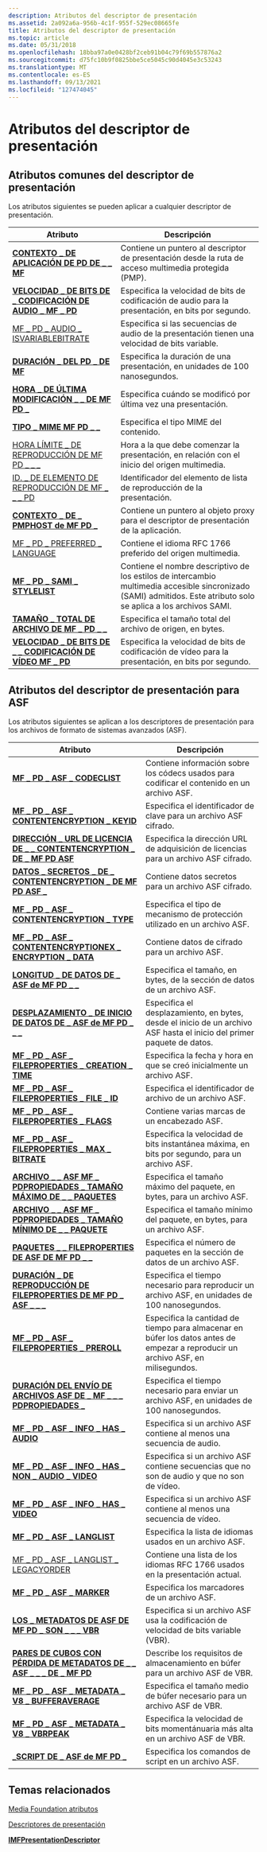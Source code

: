 ```yaml
---
description: Atributos del descriptor de presentación
ms.assetid: 2a092a6a-956b-4c1f-955f-529ec08665fe
title: Atributos del descriptor de presentación
ms.topic: article
ms.date: 05/31/2018
ms.openlocfilehash: 18bba97a0e0428bf2ceb91b04c79f69b557876a2
ms.sourcegitcommit: d75fc10b9f0825bbe5ce5045c90d4045e3c53243
ms.translationtype: MT
ms.contentlocale: es-ES
ms.lasthandoff: 09/13/2021
ms.locfileid: "127474045"
---
```

# <a name="presentation-descriptor-attributes"></a>Atributos del descriptor de presentación

## <a name="common-presentation-descriptor-attributes"></a>Atributos comunes del descriptor de presentación

Los atributos siguientes se pueden aplicar a cualquier descriptor de presentación.



| Atributo                                                                          | Descripción                                                                                                                                     |
|------------------------------------------------------------------------------------|-------------------------------------------------------------------------------------------------------------------------------------------------|
| [**CONTEXTO \_ DE APLICACIÓN DE PD DE \_ \_ MF**](mf-pd-app-context-attribute.md)                        | Contiene un puntero al descriptor de presentación desde la ruta de acceso multimedia protegida (PMP).                                                          |
| [**VELOCIDAD \_ DE BITS DE \_ CODIFICACIÓN DE AUDIO \_ MF \_ PD**](mf-pd-audio-encoding-bitrate-attribute.md) | Especifica la velocidad de bits de codificación de audio para la presentación, en bits por segundo.                                                                 |
| [MF \_ PD \_ AUDIO \_ ISVARIABLEBITRATE](mf-pd-audio-isvariablebitrate.md)              | Especifica si las secuencias de audio de la presentación tienen una velocidad de bits variable.                                                               |
| [**DURACIÓN \_ DEL PD \_ DE MF**](mf-pd-duration-attribute.md)                               | Especifica la duración de una presentación, en unidades de 100 nanosegundos.                                                                              |
| [**HORA \_ DE ÚLTIMA MODIFICACIÓN \_ \_ DE MF PD \_**](mf-pd-last-modified-time-attribute.md)         | Especifica cuándo se modificó por última vez una presentación.                                                                                                |
| [**TIPO \_ MIME MF PD \_ \_**](mf-pd-mime-type-attribute.md)                            | Especifica el tipo MIME del contenido.                                                                                                         |
| [HORA LÍMITE \_ DE REPRODUCCIÓN DE MF PD \_ \_ \_](mf-pd-playback-boundary-time.md)               | Hora a la que debe comenzar la presentación, en relación con el inicio del origen multimedia.                                                       |
| [ID. \_ DE ELEMENTO DE REPRODUCCIÓN DE MF \_ \_ \_ PD](mf-pd-playback-element-id.md)                     | Identificador del elemento de lista de reproducción de la presentación.                                                                                     |
| [**CONTEXTO \_ DE \_ PMPHOST de MF PD \_**](mf-pd-pmphost-context-attribute.md)                | Contiene un puntero al objeto proxy para el descriptor de presentación de la aplicación.                                                           |
| [MF \_ PD \_ PREFERRED \_ LANGUAGE](mf-pd-preferred-language.md)                        | Contiene el idioma RFC 1766 preferido del origen multimedia.                                                                                   |
| [**MF \_ PD \_ SAMI \_ STYLELIST**](mf-pd-sami-stylelist-attribute.md)                  | Contiene el nombre descriptivo de los estilos de intercambio multimedia accesible sincronizado (SAMI) admitidos. Este atributo solo se aplica a los archivos SAMI. |
| [**TAMAÑO \_ TOTAL DE ARCHIVO DE MF \_ PD \_ \_**](mf-pd-total-file-size-attribute.md)               | Especifica el tamaño total del archivo de origen, en bytes.                                                                                          |
| [**VELOCIDAD \_ DE BITS DE \_ \_ CODIFICACIÓN DE VÍDEO MF \_ PD**](mf-pd-video-encoding-bitrate-attribute.md) | Especifica la velocidad de bits de codificación de vídeo para la presentación, en bits por segundo.                                                                 |



 

## <a name="presentation-descriptor-attributes-for-asf"></a>Atributos del descriptor de presentación para ASF

Los atributos siguientes se aplican a los descriptores de presentación para los archivos de formato de sistemas avanzados (ASF).



| Atributo                                                                                                             | Descripción                                                                                          |
|-----------------------------------------------------------------------------------------------------------------------|------------------------------------------------------------------------------------------------------|
| [**MF \_ PD \_ ASF \_ CODECLIST**](mf-pd-asf-codeclist-attribute.md)                                                       | Contiene información sobre los códecs usados para codificar el contenido en un archivo ASF.                     |
| [**MF \_ PD \_ ASF \_ CONTENTENCRYPTION \_ KEYID**](mf-pd-asf-contentencryption-keyid-attribute.md)                          | Especifica el identificador de clave para un archivo ASF cifrado.                                              |
| [**DIRECCIÓN \_ URL DE LICENCIA DE \_ \_ CONTENTENCRYPTION \_ DE \_ MF PD ASF**](mf-pd-asf-contentencryption-license-url-attribute.md)             | Especifica la dirección URL de adquisición de licencias para un archivo ASF cifrado.                                     |
| [**DATOS \_ SECRETOS \_ DE \_ CONTENTENCRYPTION \_ DE MF PD ASF \_**](mf-pd-asf-contentencryption-secret-data-attribute.md)             | Contiene datos secretos para un archivo ASF cifrado.                                                      |
| [**MF \_ PD \_ ASF \_ CONTENTENCRYPTION \_ TYPE**](mf-pd-asf-contentencryption-type-attribute.md)                            | Especifica el tipo de mecanismo de protección utilizado en un archivo ASF.                                      |
| [**MF \_ PD \_ ASF \_ CONTENTENCRYPTIONEX \_ ENCRYPTION \_ DATA**](mf-pd-asf-contentencryptionex-encryption-data-attribute.md) | Contiene datos de cifrado para un archivo ASF.                                                            |
| [**LONGITUD \_ DE DATOS DE \_ ASF de MF PD \_ \_**](mf-pd-asf-data-length-attribute.md)                                                  | Especifica el tamaño, en bytes, de la sección de datos de un archivo ASF.                                    |
| [**DESPLAZAMIENTO \_ DE INICIO DE DATOS DE \_ ASF de MF PD \_ \_ \_**](mf-pd-asf-data-start-offset-attribute.md)                                     | Especifica el desplazamiento, en bytes, desde el inicio de un archivo ASF hasta el inicio del primer paquete de datos. |
| [**MF \_ PD \_ ASF \_ FILEPROPERTIES \_ CREATION \_ TIME**](mf-pd-asf-fileproperties-creation-time-attribute.md)               | Especifica la fecha y hora en que se creó inicialmente un archivo ASF.                                  |
| [**MF \_ PD \_ ASF \_ FILEPROPERTIES \_ FILE \_ ID**](mf-pd-asf-fileproperties-file-id-attribute.md)                           | Especifica el identificador de archivo de un archivo ASF.                                                        |
| [**MF \_ PD \_ ASF \_ FILEPROPERTIES \_ FLAGS**](mf-pd-asf-fileproperties-flags-attribute.md)                                | Contiene varias marcas de un encabezado ASF.                                                     |
| [**MF \_ PD \_ ASF \_ FILEPROPERTIES \_ MAX \_ BITRATE**](mf-pd-asf-fileproperties-max-bitrate-attribute.md)                   | Especifica la velocidad de bits instantánea máxima, en bits por segundo, para un archivo ASF.                   |
| [**ARCHIVO \_ \_ ASF MF \_ PDPROPIEDADES \_ TAMAÑO MÁXIMO DE \_ \_ PAQUETES**](mf-pd-asf-fileproperties-max-packet-size-attribute.md)          | Especifica el tamaño máximo del paquete, en bytes, para un archivo ASF.                                         |
| [**ARCHIVO \_ \_ ASF MF \_ PDPROPIEDADES \_ TAMAÑO MÍNIMO DE \_ \_ PAQUETE**](mf-pd-asf-fileproperties-min-packet-size-attribute.md)          | Especifica el tamaño mínimo del paquete, en bytes, para un archivo ASF.                                        |
| [**PAQUETES \_ \_ FILEPROPERTIES DE ASF DE MF PD \_ \_**](mf-pd-asf-fileproperties-packets-attribute.md)                            | Especifica el número de paquetes en la sección de datos de un archivo ASF.                                  |
| [**DURACIÓN \_ DE REPRODUCCIÓN DE FILEPROPERTIES DE MF PD \_ ASF \_ \_ \_**](mf-pd-asf-fileproperties-play-duration-attribute.md)               | Especifica el tiempo necesario para reproducir un archivo ASF, en unidades de 100 nanosegundos.                              |
| [**MF \_ PD \_ ASF \_ FILEPROPERTIES \_ PREROLL**](mf-pd-asf-fileproperties-preroll-attribute.md)                            | Especifica la cantidad de tiempo para almacenar en búfer los datos antes de empezar a reproducir un archivo ASF, en milisegundos.    |
| [**DURACIÓN DEL ENVÍO DE ARCHIVOS ASF DE \_ MF \_ \_ \_ PDPROPIEDADES \_**](mf-pd-asf-fileproperties-send-duration-attribute.md)               | Especifica el tiempo necesario para enviar un archivo ASF, en unidades de 100 nanosegundos.                              |
| [**MF \_ PD \_ ASF \_ INFO \_ HAS \_ AUDIO**](mf-pd-asf-info-has-audio-attribute.md)                                           | Especifica si un archivo ASF contiene al menos una secuencia de audio.                                    |
| [**MF \_ PD \_ ASF \_ INFO \_ HAS \_ NON \_ AUDIO \_ VIDEO**](mf-pd-asf-info-has-non-audio-video-attribute.md)                     | Especifica si un archivo ASF contiene secuencias que no son de audio y que no son de vídeo.                             |
| [**MF \_ PD \_ ASF \_ INFO \_ HAS \_ VIDEO**](mf-pd-asf-info-has-video-attribute.md)                                           | Especifica si un archivo ASF contiene al menos una secuencia de vídeo.                                    |
| [**MF \_ PD \_ ASF \_ LANGLIST**](mf-pd-asf-langlist-attribute.md)                                                         | Especifica la lista de idiomas usados en un archivo ASF.                                                 |
| [MF \_ PD \_ ASF \_ LANGLIST \_ LEGACYORDER](mf-pd-asf-langlist-legacyorder.md)                                              | Contiene una lista de los idiomas RFC 1766 usados en la presentación actual.                              |
| [**MF \_ PD \_ ASF \_ MARKER**](mf-pd-asf-marker-attribute.md)                                                             | Especifica los marcadores de un archivo ASF.                                                                |
| [**LOS \_ METADATOS DE ASF DE MF PD \_ SON \_ \_ \_ VBR**](mf-pd-asf-metadata-is-vbr-attribute.md)                                         | Especifica si un archivo ASF usa la codificación de velocidad de bits variable (VBR).                                 |
| [**PARES DE CUBOS CON PÉRDIDA DE METADATOS DE \_ \_ ASF \_ \_ \_ DE \_ MF PD**](mf-pd-asf-metadata-leaky-bucket-pairs-attribute.md)                | Describe los requisitos de almacenamiento en búfer para un archivo ASF de VBR.                                             |
| [**MF \_ PD \_ ASF \_ METADATA \_ V8 \_ BUFFERAVERAGE**](mf-pd-asf-metadata-v8-bufferaverage-attribute.md)                     | Especifica el tamaño medio de búfer necesario para un archivo ASF de VBR.                                         |
| [**MF \_ PD \_ ASF \_ METADATA \_ V8 \_ VBRPEAK**](mf-pd-asf-metadata-v8-vbrpeak-attribute.md)                                 | Especifica la velocidad de bits momentánuaria más alta en un archivo ASF de VBR.                                          |
| [**\_SCRIPT DE \_ ASF de MF PD \_**](mf-pd-asf-script-attribute.md)                                                             | Especifica los comandos de script en un archivo ASF.                                                        |



 

## <a name="related-topics"></a>Temas relacionados

<dl> <dt>

[Media Foundation atributos](media-foundation-attributes.md)
</dt> <dt>

[Descriptores de presentación](presentation-descriptors.md)
</dt> <dt>

[**IMFPresentationDescriptor**](/windows/desktop/api/mfidl/nn-mfidl-imfpresentationdescriptor)
</dt> </dl>

 

 



